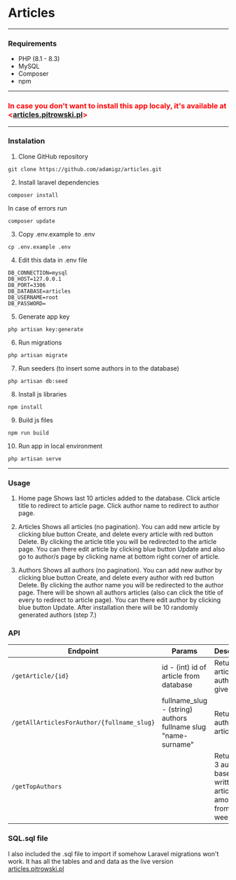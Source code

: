 # Articles
---
### Requirements
- PHP (8.1 - 8.3)
- MySQL
- Composer
- npm
---
### <span style="color: red;">In case you don't want to install this app localy, it's available at <[articles.pitrowski.pl](https://articles.pitrowski.pl)></span>
---
### Instalation
1. Clone GitHub repository
```
git clone https://github.com/adamigz/articles.git
```
2. Install laravel dependencies
```
composer install
```
In case of errors run
```
composer update
```
3. Copy .env.example to .env
```
cp .env.example .env
```
4. Edit this data in .env file
```
DB_CONNECTION=mysql
DB_HOST=127.0.0.1
DB_PORT=3306
DB_DATABASE=articles
DB_USERNAME=root
DB_PASSWORD=
```
5. Generate app key
```
php artisan key:generate
```
6. Run migrations
```
php artisan migrate
```
7. Run seeders (to insert some authors in to the database)
```
php artisan db:seed
```
8. Install js libraries
```
npm install
```
9. Build js files
```
npm run build
```
10. Run app in local environment
```
php artisan serve
```
---
### Usage
1. Home page
Shows last 10 articles added to the database. Click article title to redirect to article page. Click author name to redirect to author page.

2. Articles
Shows all articles (no pagination). You can add new article by clicking blue button Create, and delete every article with red button Delete. By clicking the article title you will be redirected to the article page. You can there edit article by clicking blue button Update and also go to author/s page by clicking name at bottom right corner of article.

3. Authors
Shows all authors (no pagination). You can add new author by clicking blue button Create, and delete every author with red button Delete. By clicking the author name you will be redirected to the author page. There will be shown all authors articles (also can click the title of every to redirect to article page). You can there edit author by clicking blue button Update. After installation there will be 10 randomly generated authors (step 7.)

### API
|Endpoint|Params|Description|Response type|
|--------|------|-----------|-------------|
|`/getArticle/{id}`|id - (int) id of article from database|Returns the article with author/s for given id|`application/json`|
|`/getAllArticlesForAuthor/{fullname_slug}`|fullname_slug - (string) authors fullname slug "name-surname"|Returns all authors articles|`application/json`|
|`/getTopAuthors`|<no params>|Return top 3 authors based on written articles amount from last week|`application/json`|

### SQL.sql file
I also included the .sql file to import if somehow Laravel migrations won't work. It has all the tables and and data as the live version [articles.pitrowski.pl](https://articles.pitrowski.pl)
